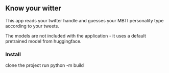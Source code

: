 ## Know  your witter
This app reads your twitter handle and guesses your MBTI personality type according to your tweets.

The models are not included with the application -  it uses a default pretrained model from huggingface.
### Install
clone the project
run python -m build
